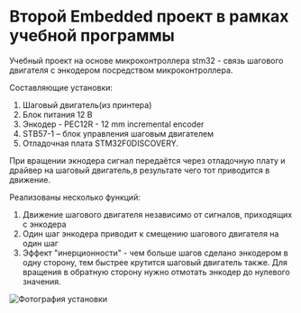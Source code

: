 # Второй Embedded проект в рамках учебной программы
Учебный проект на основе микроконтроллера stm32 - связь шагового двигателя с энкодером посредством микроконтроллера.

Составляющие установки:
1. Шаговый двигатель(из принтера)
2. Блок питания 12 В
3. Энкодер - PEC12R - 12 mm incremental encoder
4. STB57-1 – блок управления шаговым двигателем
5. Отладочная плата STM32F0DISCOVERY.

При вращении экнодера сигнал передаётся через отладочную плату и драйвер на шаговый двигатель,в результате чего тот приводится в движение.

Реализованы несколько функций:
1. Движение шагового двигателя независимо от сигналов, приходящих с энкодера
2. Один шаг энкодера приводит к смещению шагового двигателя на один шаг
3. Эффект "инерционности" - чем больше шагов сделано энкодером в одну сторону, тем быстрее крутится шаговый двигатель также. Для вращения в обратную сторону нужно отмотать энкодер до нулевого значения.

![Фотография установки](https://github.com/kernokus/stm32-project2/blob/master/Безымянный.png)






